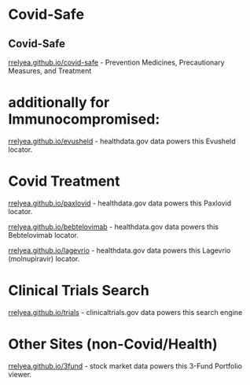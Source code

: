 
# Covid-Safe 

## Covid-Safe
[rrelyea.github.io/covid-safe](https://rrelyea.github.io/covid-safe) - Prevention Medicines, Precautionary Measures, and Treatment

# additionally for Immunocompromised:
[rrelyea.github.io/evusheld](https://rrelyea.github.io/evusheld) - healthdata.gov data powers this Evusheld locator.

# Covid Treatment
[rrelyea.github.io/paxlovid](https://rrelyea.github.io/paxlovid) - healthdata.gov data powers this Paxlovid locator.

[rrelyea.github.io/bebtelovimab](https://rrelyea.github.io/bebtelovimab) - healthdata.gov data powers this Bebtelovimab locator.

[rrelyea.github.io/lagevrio](https://rrelyea.github.io/lagevrio) - healthdata.gov data powers this Lagevrio (molnupiravir) locator.

# Clinical Trials Search
[rrelyea.github.io/trials](https://rrelyea.github.io/trials) - clinicaltrials.gov data powers this search engine

# Other Sites (non-Covid/Health)
[rrelyea.github.io/3fund](https://rrelyea.github.io/3fund) - stock market data powers this 3-Fund Portfolio viewer.
